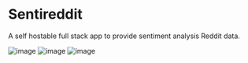 # Sentireddit
A self hostable full stack app to provide sentiment analysis Reddit data.

![image](https://github.com/casrar/Sentireddit/assets/79720481/c258c177-829a-486e-a8db-cafa570a1fc3)
![image](https://github.com/casrar/Sentireddit/assets/79720481/43e4d7c4-e480-453a-97d8-87b809132517)
![image](https://github.com/casrar/Sentireddit/assets/79720481/82d6e7a9-7674-48ec-a6e6-e796e6e7f597)





